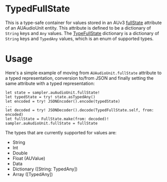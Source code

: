 # TypedFullState

This is a type-safe container for values stored in an AUv3
[fullState](https://developer.apple.com/documentation/audiotoolbox/auaudiounit/1387500-fullstate)
attribute of an AUAudioUnit entity. This attribute is defined to be a dictionary of `String` keys and `Any` values. The
[TypeFullState](Sources/TypedFullState/TypedFullState.swift) dictionary is a dictionary of `String` keys and `TypedAny` 
values, which is an enum of supported types.
 # Usage
 
Here's a simple example of moving from `AUAudioUnit.fullState` attribute to a typed representation, conversion 
to/from JSON and finally setting the same attribute with a typed representation:
 
```
let state = sampler.auAudioUnit.fullState!
let typedState = try! state.asTypedAny()
let encoded = try! JSONEncoder().encode(typedState)
...
let decoded = try! JSONDecoder().decode(TypedFullState.self, from: encoded)
let fullState = FullState.make(from: decoded)!
sampler.auAudioUnit.fullState = fullState
```

The types that are currently supported for values are:

* String
* Int
* Double
* Float (AUValue)
* Data
* Dictionary ([String: TypedAny])
* Array ([TypedAny])
